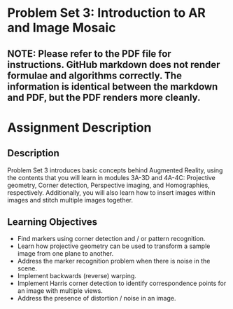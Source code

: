# Problem Set 3: Introduction to AR and Image Mosaic

## NOTE: Please refer to the PDF file for instructions. GitHub markdown does not render formulae and algorithms correctly. The information is identical between the markdown and PDF, but the PDF renders more cleanly.

# Assignment Description

## Description
Problem Set 3 introduces basic concepts behind Augmented Reality, using the contents that you will learn in modules 3A-3D and 4A-4C: Projective geometry, Corner detection, Perspective imaging, and Homographies, respectively.
Additionally, you will also learn how to insert images within images and stitch multiple images together.

## Learning Objectives

-  Find markers using corner detection and / or pattern recognition.
-  Learn how projective geometry can be used to transform a sample image from one plane to another.
-  Address the marker recognition problem when there is noise in the scene.
-  Implement backwards (reverse) warping.
-  Implement Harris corner detection to identify correspondence points for an image with multiple views.
-  Address the presence of distortion / noise in an image.



